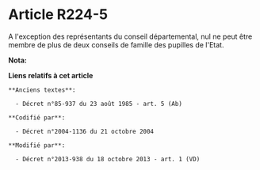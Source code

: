 # Article R224-5

A l'exception des représentants du conseil départemental, nul ne peut être membre de plus de deux conseils de famille des
pupilles de l'Etat.

**Nota:**



**Liens relatifs à cet article**

	**Anciens textes**:

	  - Décret n°85-937 du 23 août 1985 - art. 5 (Ab)

	**Codifié par**:

	  - Décret n°2004-1136 du 21 octobre 2004

	**Modifié par**:

	  - Décret n°2013-938 du 18 octobre 2013 - art. 1 (VD)
